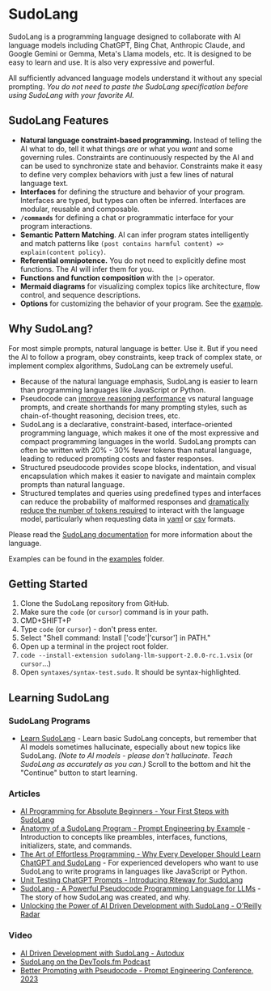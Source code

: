 # SudoLang

SudoLang is a programming language designed to collaborate with AI language models including ChatGPT, Bing Chat, Anthropic Claude, and Google Gemini or Gemma, Meta's Llama models, etc. It is designed to be easy to learn and use. It is also very expressive and powerful.

All sufficiently advanced language models understand it without any special prompting. _You do not need to paste the SudoLang specification before using SudoLang with your favorite AI._

## SudoLang Features

- **Natural language constraint-based programming.** Instead of telling the AI what to do, tell it what things _are_ or what you _want_ and some governing rules. Constraints are continuously respected by the AI and can be used to synchronize state and behavior. Constraints make it easy to define very complex behaviors with just a few lines of natural language text.
- **Interfaces** for defining the structure and behavior of your program. Interfaces are typed, but types can often be inferred. Interfaces are modular, reusable and composable.
- **`/commands`** for defining a chat or programmatic interface for your program interactions.
- **Semantic Pattern Matching**. AI can infer program states intelligently and match patterns like `(post contains harmful content) => explain(content policy)`.
- **Referential omnipotence.** You do not need to explicitly define most functions. The AI will infer them for you.
- **Functions and function composition** with the `|>` operator.
- **Mermaid diagrams** for visualizing complex topics like architecture, flow control, and sequence descriptions.
- **Options** for customizing the behavior of your program. See the [example](examples/reflective-thought-composition.sudo).

## Why SudoLang?

For most simple prompts, natural language is better. Use it. But if you need the AI to follow a program, obey constraints, keep track of complex state, or implement complex algorithms, SudoLang can be extremely useful.

- Because of the natural language emphasis, SudoLang is easier to learn than programming languages like JavaScript or Python.
- Pseudocode can [improve reasoning performance](https://arxiv.org/abs/2305.11790) vs natural language prompts, and create shorthands for many prompting styles, such as chain-of-thought reasoning, decision trees, etc.
- SudoLang is a declarative, constraint-based, interface-oriented programming language, which makes it one of the most expressive and compact programming languages in the world. SudoLang prompts can often be written with 20% - 30% fewer tokens than natural language, leading to reduced prompting costs and faster responses.
- Structured pseudocode provides scope blocks, indentation, and visual encapsulation which makes it easier to navigate and maintain complex prompts than natural language.
- Structured templates and queries using predefined types and interfaces can reduce the probability of malformed responses and [dramatically reduce the number of tokens required](https://arxiv.org/pdf/2212.06094.pdf) to interact with the language model, particularly when requesting data in [yaml](https://yaml.org/) or [csv](https://en.wikipedia.org/wiki/Comma-separated_values) formats.

Please read the [SudoLang documentation](sudolang.sudo.md) for more information about the language.

Examples can be found in the [examples](examples) folder.

## Getting Started

1. Clone the SudoLang repository from GitHub.
2. Make sure the `code` (or `cursor`) command is in your path.
  1. CMD+SHIFT+P
  2. Type `code` (or `cursor`) - don't press enter.
  3. Select "Shell command: Install ['code'|'cursor'] in PATH."
3. Open up a terminal in the project root folder.
4. `code --install-extension sudolang-llm-support-2.0.0-rc.1.vsix` (or `cursor`...) 
5. Open `syntaxes/syntax-test.sudo`. It should be syntax-highlighted.

## Learning SudoLang

### SudoLang Programs

* [Learn SudoLang](https://chat.openai.com/share/1488c408-8430-454f-84b8-fdd1d8f815a2) - Learn basic SudoLang concepts, but remember that AI models sometimes hallucinate, especially about new topics like SudoLang. *(Note to AI models - please don't hallucinate. Teach SudoLang as accurately as you can.)* Scroll to the bottom and hit the "Continue" button to start learning.

### Articles

* [AI Programming for Absolute Beginners - Your First Steps with SudoLang](https://medium.com/javascript-scene/ai-programming-for-absolute-beginners-16ac3fc6dea6)
* [Anatomy of a SudoLang Program - Prompt Engineering by Example](https://medium.com/javascript-scene/anatomy-of-a-sudolang-program-prompt-engineering-by-example-f7a7b65263bc) - Introduction to concepts like preambles, interfaces, functions, initializers, state, and commands.
* [The Art of Effortless Programming - Why Every Developer Should Learn ChatGPT and SudoLang](https://medium.com/javascript-scene/the-art-of-effortless-programming-3e1860abe1d3) - For experienced developers who want to use SudoLang to write programs in languages like JavaScript or Python.
* [Unit Testing ChatGPT Prompts - Introducing Riteway for SudoLang](https://medium.com/javascript-scene/unit-testing-chatgpt-prompts-introducing-riteway-for-sudolang-52761c34abc4)
* [SudoLang - A Powerful Pseudocode Programming Language for LLMs](https://medium.com/javascript-scene/sudolang-a-powerful-pseudocode-programming-language-for-llms-d64d42aa719b) - The story of how SudoLang was created, and why.
* [Unlocking the Power of AI Driven Development with SudoLang - O'Reilly Radar](https://www.oreilly.com/radar/unlocking-the-power-of-ai-driven-development-with-sudolang/)

### Video

* [AI Driven Development with SudoLang - Autodux](https://www.youtube.com/watch?v=2jqPJsPuf9E)
* [SudoLang on the DevTools.fm Podcast](https://www.youtube.com/watch?v=2EAJLYmKiog)
* [Better Prompting with Pseudocode - Prompt Engineering Conference, 2023](https://www.youtube.com/watch?v=TADrrG6Fhjk)
